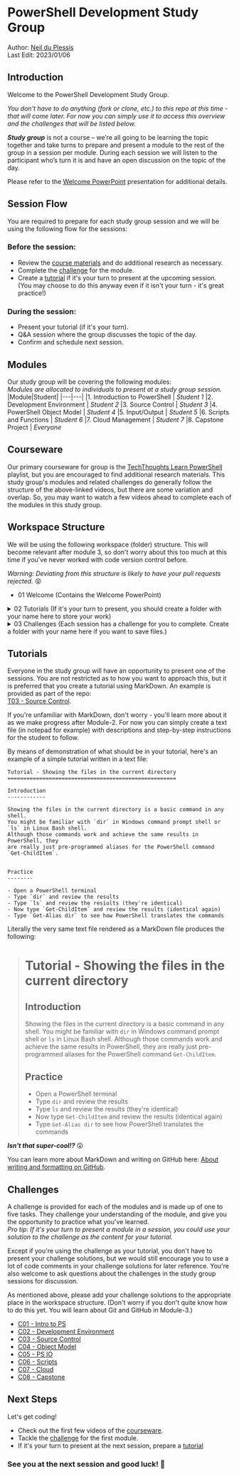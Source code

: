 # PowerShell Development Study Group
Author: [Neil du Plessis](https://www.linkedin.com/in/neildup/)\
Last Edit: 2023/01/06

## Introduction
Welcome to the PowerShell Development Study Group. 

_You don't have to do anything (fork or clone, etc.) to this repo at this time - that will come later.  For now you can simply use it to access this overview and the challenges that will be listed below._

_**Study group**_ is not a course – we’re all going to be learning the topic together and take turns to prepare and present a module to the rest of the group in a session per module.  During each session we will listen to the participant who’s turn it is and have an open discussion on the topic of the day.  

Please refer to the [Welcome PowerPoint](</01 Welcome/PS Dev Study Group.pptx>) presentation for additional details. 

## Session Flow
You are required to prepare for each study group session and we will be using the following flow for the sessions:

### Before the session:
- Review the [course materials](#courseware) and do additional research as necessary.
- Complete the [challenge](#challenges) for the module.
- Create a [tutorial](#tutorials) if it's your turn to present at the upcoming session.\
(You may choose to do this anyway even if it isn't your turn - it's great practice!)

### During the session:
- Present your tutorial (if it's your turn).
- Q&A session where the group discusses the topic of the day.
- Confirm and schedule next session.

## Modules
Our study group will be covering the following modules:\
_Modules are allocated to individuals to present at a study group session._
|Module|Student|
|---|---|
|1. Introduction to PowerShell  | _Student 1_
|2. Development Environment | _Student 2_
|3. Source Control | _Student 3_
|4. PowerShell Object Model | _Student 4_
|5. Input/Output | _Student 5_
|6. Scripts and Functions | _Student 6_
|7. Cloud Management | _Student 7_
|8. Capstone Project | _Everyone_ 

## Courseware
Our primary courseware for group is the [TechThoughts Learn PowerShell](https://www.youtube.com/playlist?list=PL2j0_s2VJe2hzQuQyn6yfMS2olhhs4UnQ) playlist, but you are encouraged to find additional research materials. This study group's modules and related challenges do generally follow the structure of the above-linked videos, but there are some variation and overlap.  So, you may want to watch a few videos ahead to complete each of the modules in this study group.

## Workspace Structure
We will be using the following workspace (folder) structure.  This will become relevant after module 3, so don't worry about this too much at this time if you've never worked with code version control before.

_Warning: Deviating from this structure is likely to have your pull requests rejected._ 😝
- 01 Welcome (Contains the Welcome PowerPoint)
<details><summary>02 Tutorials (If it's your turn to present, you should create a folder with your name here to store your work)</summary>

- T01 - Intro to PS
    - your-name
    - other-student-name
    - ... 
- T02 - Development Env
    - your-name
    - other-student-name
    - ... 
- T03 - Source Control
    - your-name
    - other-student-name
    - ... 
- ...

</details>

<details><summary>03 Challenges (Each session has a challenge for you to complete.  Create a folder with your name here if you want to save files.)</summary>

- C01 - Intro to PS
    - your-name
    - other-student-name
    - ... 
- C02 - Development Env
    - your-name
    - other-student-name
    - ... 
- C03 - Source Control
    - your-name
    - other-student-name
    - ... 
- ...

</details>

## Tutorials
Everyone in the study group will have an opportunity to present one of the sessions.  You are not restricted as to how you want to approach this, but it is preferred that you create a tutorial using MarkDown.  An example is provided as part of the repo:\
[T03 - Source Control](</02 Tutorials/T03 - Source Control/Neil/T03 - Source Control.md>).

If you're unfamiliar with MarkDown, don't worry - you'll learn more about it as we make progress after Module-2.  For now you can simply create a text file (in notepad for example) with descriptions and step-by-step instructions for the student to follow. 

By means of demonstration of what should be in your tutorial, here's an example of a simple tutorial written in a text file:
```text
Tutorial - Showing the files in the current directory
=====================================================

Introduction
------------

Showing the files in the current directory is a basic command in any shell.
You might be familiar with `dir` in Windows command prompt shell or `ls` in Linux Bash shell.
Although those commands work and achieve the same results in PowerShell, they
are really just pre-programmed aliases for the PowerShell command `Get-ChildItem`. 


Practice
--------

- Open a PowerShell terminal
- Type `dir` and review the results
- Type `ls` and review the resiults (they're identical)
- Now type `Get-ChildItem` and review the results (identical again)
- Type `Get-Alias dir` to see how PowerShell translates the commands
```

Literally the very same text file rendered as a MarkDown file produces the following:

>Tutorial - Showing the files in the current directory
>=====================================================
>
>Introduction
>------------
>
>Showing the files in the current directory is a basic command in any shell.
>You might be familiar with `dir` in Windows command prompt shell or `ls` in Linux Bash shell.
>Although those commands work and achieve the same results in PowerShell, they
>are really just pre-programmed aliases for the PowerShell command `Get-ChildItem`. 
>
>
>Practice
>--------
>
>- Open a PowerShell terminal
>- Type `dir` and review the results
>- Type `ls` and review the results (they're identical)
>- Now type `Get-ChildItem` and review the results (identical again)
>- Type `Get-Alias dir` to see how PowerShell translates the commands

_**Isn't that super-cool!?**_ 😲

You can learn more about MarkDown and writing on GitHub here: [About writing and formatting on GitHub](https://docs.github.com/en/get-started/writing-on-github/getting-started-with-writing-and-formatting-on-github/about-writing-and-formatting-on-github).

## Challenges
A challenge is provided for each of the modules and is made up of one to five tasks.  They challenge your understanding of the module, and give you the opportunity to practice what you've learned.\
_Pro tip: If it's your turn to present a module in a session, you could use your solution to the challenge as the content for your tutorial._

Except if you're using the challenge as your tutorial, you don't have to present your challenge solutions, but we would still encourage you to use a lot of code comments in your challenge solutions for later reference. You're also welcome to ask questions about the challenges in the study group sessions for discussion.

As mentioned above, please add your challenge solutions to the appropriate place in the workspace structure.  (Don't worry if you don't quite know how to do this yet. You will learn about Git and GitHub in Module-3.)

- [C01 - Intro to PS](</03 Challenges/C01 - Intro to PS/C01 - Intro to PS.md>)
- [C02 - Development Environment](</03 Challenges/C02 - Development Env/C02 - Development Environment.md>)
- [C03 - Source Control](</03 Challenges/C03 - Source Control/C03 - Source Control.md>)
- [C04 - Object Model](</03 Challenges/C04 - Object Model/C04 - Object Model.md>)
- [C05 - PS IO](</03 Challenges/C05 - IO/C05 - PS IO.md>)
- [C06 - Scripts](</03 Challenges/C06 - Scripts/C06 - Scripts.md>)
- [C07 - Cloud](</03 Challenges/C07 - Cloud/C07 - Cloud.md>)
- [C08 - Capstone](</03 Challenges/C08 - Capstone/C08 - Capstone.md>)

## Next Steps
Let's get coding!
- Check out the first few videos of the [courseware](#courseware).
- Tackle the [challenge](#challenges) for the first module.
- If it's your turn to present at the next session, prepare a [tutorial](#tutorials)



### See you at the next session and good luck! 🚀